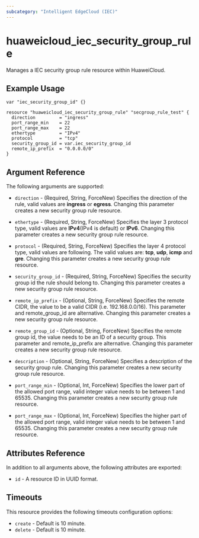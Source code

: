 ```yaml
---
subcategory: "Intelligent EdgeCloud (IEC)"
---
```


# huaweicloud_iec_security_group_rule

Manages a IEC security group rule resource within HuaweiCloud.

## Example Usage

```hcl
var "iec_security_group_id" {}

resource "huaweicloud_iec_security_group_rule" "secgroup_rule_test" {
  direction         = "ingress"
  port_range_min    = 22
  port_range_max    = 22
  ethertype         = "IPv4"
  protocol          = "tcp"
  security_group_id = var.iec_security_group_id
  remote_ip_prefix  = "0.0.0.0/0"
}
```

## Argument Reference

The following arguments are supported:

* `direction` - (Required, String, ForceNew) Specifies the direction of the rule, 
    valid values are __ingress__ or __egress__. 
    Changing this parameter creates a new security group rule resource.

* `ethertype` - (Required, String, ForceNew) Specifies the layer 3 protocol type, 
    valid values are __IPv4__(IPv4 is default) or __IPv6__. 
    Changing this parameter creates a new security group rule resource.

* `protocol` - (Required, String, ForceNew) Specifies the layer 4 protocol   
    type, valid values are following. 
    The valid values are: __tcp__, __udp__, __icmp__ and __gre__.
    Changing this parameter creates a new security group rule resource. 

* `security_group_id` - (Required, String, ForceNew) Specifies the security 
    group id the rule should belong to.
    Changing this parameter creates a new security group rule resource.

* `remote_ip_prefix` - (Optional, String, ForceNew) Specifies the remote CIDR, 
    the value to be a valid CIDR (i.e. 192.168.0.0/16). 
    This parameter and remote_group_id are alternative.
    Changing this parameter creates a new security group rule resource.

* `remote_group_id` - (Optional, String, ForceNew) Specifies the remote group 
    id, the value needs to be an ID of a security group. 
    This parameter and remote_ip_prefix are alternative.
    Changing this parameter creates a new security group rule resource.

* `description` - (Optional, String, ForceNew) Specifies a description of the 
    security group rule. 
    Changing this parameter creates a new security group rule resource.

* `port_range_min` - (Optional, Int, ForceNew) Specifies the lower part of the 
    allowed port range, valid integer value needs to be between 1 and 65535. 
    Changing this parameter creates a new security group rule resource.

* `port_range_max` - (Optional, Int, ForceNew) Specifies the higher part of the 
    allowed port range, valid integer value needs to be between 1 and 65535. 
    Changing this parameter creates a new security group rule resource.

## Attributes Reference

In addition to all arguments above, the following attributes are exported:

* `id` - A resource ID in UUID format.

## Timeouts

This resource provides the following timeouts configuration options:
- `create` - Default is 10 minute.
- `delete` - Default is 10 minute.
